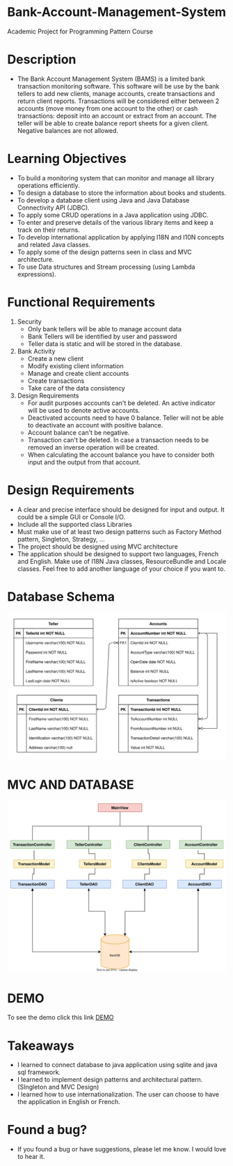 # Bank-Account-Management-System
 Academic Project for Programming Pattern Course


# Description
- The Bank Account Management System (BAMS) is a limited bank transaction monitoring software. This software will be use by the bank tellers to add new clients, manage accounts, create transactions and return client reports. Transactions will be considered either between 2 accounts (move money from one account to the other) or cash transactions: deposit into an account or extract from an account. The teller will be able to create balance report sheets for a given client. Negative balances are not allowed.

# Learning Objectives
- To build a monitoring system that can monitor and manage all library operations efficiently.
- To design a database to store the information about books and students.
- To develop a database client using Java and Java Database Connectivity API (JDBC).
- To apply some CRUD operations in a Java application using JDBC.
- To enter and preserve details of the various library items and keep a track on their returns.
- To develop international application by applying I18N and I10N concepts and related Java classes.
- To apply some of the design patterns seen in class and MVC architecture.
- To use Data structures and Stream processing (using Lambda expressions).

# Functional Requirements
1. Security
   - Only bank tellers will be able to manage account data
   - Bank Tellers will be identified by user and password
   - Teller data is static and will be stored in the database.
2. Bank Activity
   - Create a new client
   - Modify existing client information
   - Manage and create client accounts
   - Create transactions
   - Take care of the data consistency
3. Design Requirements
   - For audit purposes accounts can't be deleted. An active indicator will be used to denote active accounts.
   - Deactivated accounts need to have 0 balance. Teller will not be able to deactivate an account with positive
balance.
   - Account balance can't be negative.
   - Transaction can't be deleted. In case a transaction needs to be removed an inverse operation will be
created.
   - When calculating the account balance you have to consider both input and the output from that account.

# Design Requirements
- A clear and precise interface should be designed for input and output. It could be a simple GUI or Console I/O.
- Include all the supported class Libraries
- Must make use of at least two design patterns such as Factory Method pattern, Singleton, Strategy, ...
- The project should be designed using MVC architecture
- The application should be designed to support two languages, French and English. Make use of I18N Java classes, ResourceBundle and Locale classes. Feel free to add another language of your choice if you want to.

# Database Schema
<p align="center">
<img src="src/UML/database.svg" alt="A simple database design" width="600">
</p>

# MVC AND DATABASE
<p align="center">
<img src="src/UML/UML.svg" alt="A simple database design" width="600">
</p>

# DEMO
To see the demo click this link [DEMO](DEMO.md)

# Takeaways
- I learned to connect database to java application using sqlite and java sql framework.
- I learned to implement design patterns and architectural pattern. (SIngleton and MVC Design)
- I learned how to use internationalization. The user can choose to have the application in English or French.


# Found a bug?
- If you found a bug or have suggestions, please let me know. I would love to hear it.